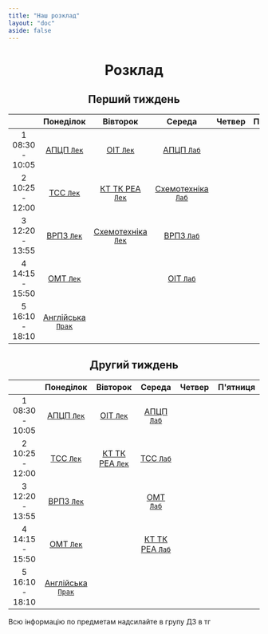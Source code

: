 ```yaml
---
title: "Наш розклад"
layout: "doc"
aside: false
---
```


<h1>Розклад</h1>

<h2 id="firstWeekH2">Перший тиждень</h2>

<div id="firstWeek">

|                    |              Понеділок              |                Вівторок                |                 Середа                 | Четвер | П'ятниця |
| :----------------: | :---------------------------------: | :------------------------------------: | :------------------------------------: | :----: | :------: |
| 1<br>08:30 - 10:05 |     [АПЦП `Лек`](/tasks/APTSP)      |        [ОІТ `Лек`](/tasks/OIT)         |       [АПЦП `Лаб`](/tasks/APTSP)       |        |          |
| 2<br>10:25 - 12:00 |       [ТСС `Лек`](/tasks/TSS)       |   [КТ ТК РЕА `Лек`](/tasks/KTTKREA)    | [Схемотехніка `Лаб`](/tasks/circuitry) |        |          |
| 3<br>12:20 - 13:55 |      [ВРПЗ `Лек`](/tasks/VRPZ)      | [Схемотехніка `Лек`](/tasks/circuitry) |       [ВРПЗ `Лаб`](/tasks/VRPZ)        |        |          |
| 4<br>14:15 - 15:50 |       [ОМТ `Лек`](/tasks/OMT)       |                                        |        [ОІТ `Лаб`](/tasks/OIT)         |        |          |
| 5<br>16:10 - 18:10 | [Англійська `Прак`](/tasks/english) |                                        |                                        |        |          |

</div>

<h2 id="secondWeekH2">Другий тиждень</h2>

<div id="secondWeek">

|                    |              Понеділок              |             Вівторок              |              Середа               | Четвер | П'ятниця |
| :----------------: | :---------------------------------: | :-------------------------------: | :-------------------------------: | :----: | :------: |
| 1<br>08:30 - 10:05 |     [АПЦП `Лек`](/tasks/APTSP)      |      [ОІТ `Лек`](/tasks/OIT)      |    [АПЦП `Лаб`](/tasks/APTSP)     |        |          |
| 2<br>10:25 - 12:00 |       [ТСС `Лек`](/tasks/TSS)       | [КТ ТК РЕА `Лек`](/tasks/KTTKREA) |      [ТСС `Лаб`](/tasks/TSS)      |        |          |
| 3<br>12:20 - 13:55 |      [ВРПЗ `Лек`](/tasks/VRPZ)      |                                   |      [ОМТ `Лаб`](/tasks/OMT)      |        |          |
| 4<br>14:15 - 15:50 |       [ОМТ `Лек`](/tasks/OMT)       |                                   | [КТ ТК РЕА `Лаб`](/tasks/KTTKREA) |        |          |
| 5<br>16:10 - 18:10 | [Англійська `Прак`](/tasks/english) |                                   |                                   |        |          |

</div>

Всю інформацію по предметам надсилайте в групу ДЗ в тг

<script setup>
import { onMounted } from "vue"

onMounted(() => { 
    console.log("Ну і чого ти сюди дивишся, чортяка! Якщо ти хочеш допомогти зробити цей сайт краще, то пиши в телеграм: @Renat_TOP");
    try {
        checkWeekAndCouple()
        setInterval(() => {
            checkWeekAndCouple();
        }, 10000);
    } catch (e) {}
})

const now = new Date();
const year = now.getFullYear();
const month = now.getMonth();
const date = now.getDate();
const day = now.getDay();
const time = now.getTime();

function checkWeekAndCouple() {
    const firstWeek = document.getElementById('firstWeek');
    const secondWeek = document.getElementById('secondWeek');
    const currentWeek = getNowWeek() === 1 ? firstWeek : secondWeek;
    const nowCouple = getCouple();
    const table = currentWeek.getElementsByTagName("table")[0];
    table.style.border = "2px solid #059669";
    const weekDays = table.getElementsByTagName("td");
    if (nowCouple === -1) {
        let lastCouples = [25, 26, 27, 28, 29];
        for (let i = 0; i < lastCouples.length; i++) {
            weekDays[lastCouples[i]].style.border = "1px solid var(--vp-c-divider)"
        }
    }
    else if (nowCouple) {
        weekDays[nowCouple - 6].style.border = "1px solid var(--vp-c-divider)"
        weekDays[nowCouple].style.border = "2px solid #059669";
    }
}

function getNowWeek() {
    const today = new Date(year, month, 0).getTime();
    const week = Math.round((time) / (1000 * 60 * 60 * 24 * 7));
    return week % 2 ? 1 : 2;
}

function getCouple() {
    // [sunday, monday, tuesday, wednesday, thursday, friday, saturday]
    const daysWithCouples = [[], [1, 7, 13, 19, 25], [2, 8, 14, 20, 26], [3, 9, 15, 21, 27], [4, 10, 16, 22, 28], [5, 11, 17, 23, 29], []];

    if (now >= new Date(year, month, date, 8, 30, 0) && now <= new Date(year, month, date, 10, 5, 0))
        return daysWithCouples[day][0];
    else if (now >= new Date(year, month, date, 10, 5, 0) && now <= new Date(year, month, date, 12, 0, 0))
        return daysWithCouples[day][1];
    else if (now >= new Date(year, month, date, 12, 0, 0) && now <= new Date(year, month, date, 13, 55, 0))
        return daysWithCouples[day][2];
    else if (now >= new Date(year, month, date, 13, 55, 0) && now <= new Date(year, month, date, 15, 50, 0))
        return daysWithCouples[day][3];
    else if (now >= new Date(year, month, date, 15, 50, 0) && now <= new Date(year, month, date, 18, 10, 0))
        return daysWithCouples[day][4];
    else if (now > new Date(year, month, date, 18, 10, 0) && now < new Date(year, month, date, 8, 30, 0))
        return -1;
    else return 0;
}

</script>

<style scoped>
h1, h2 {
    text-align: center !important;
}

th {
    width: 1% !important;
}
</style>
